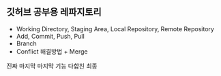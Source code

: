 ## 깃허브 공부용 레파지토리

-   Working Directory, Staging Area, Local Repository, Remote Repository
-   Add, Commit, Push, Pull
-   Branch
-   Conflict 해결방법 + Merge

<!DOCTYPE html>
<html lang="en">
<head>
    <meta charset="UTF-8">
    <meta name="viewport" content="width=device-width, initial-scale=1.0">
    <title>최종</title>
</head>
<body>
    진짜 마지막 마지막 기능 다합친 최종
</body>
</html>
